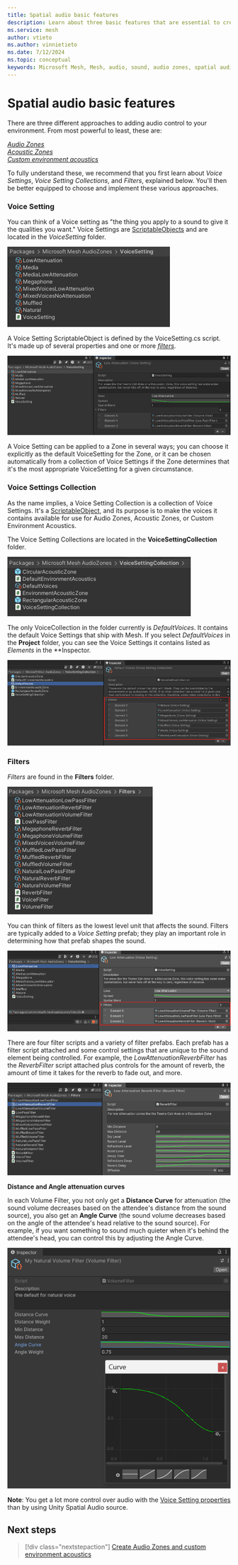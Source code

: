 ```yaml
---
title: Spatial audio basic features
description: Learn about three basic features that are essential to creating spatial audio zones in Mesh. 
ms.service: mesh
author: vtieto
ms.author: vinnietieto
ms.date: 7/12/2024
ms.topic: conceptual
keywords: Microsoft Mesh, Mesh, audio, sound, audio zones, spatial audio, spatialization, voices, 3D audio, surround sound
---
```


# Spatial audio basic features

There are three different approaches to adding audio control to your environment. From most powerful to least, these are:

[*Audio Zones*](./create-zones-and-environment-audio.md#create-an-audio-zone)  
[*Acoustic Zones*](./create-zones-and-environment-audio.md#create-an-acoustic-zone)  
[*Custom environment acoustics*](./create-zones-and-environment-audio.md#choose-custom-environment-acoustics)

To fully understand these, we recommend that you first learn about *Voice Settings*, *Voice Setting Collections*,  and *Filters*, explained below. You'll then be better equipped to choose and implement these various approaches.

### Voice Setting

You can think of a Voice setting as "the thing you apply to a sound to give it the qualities you want." Voice Settings are [ScriptableObjects](https://docs.unity3d.com/Manual/class-ScriptableObject.html) and are located in the *VoiceSetting* folder.

![______](../../../media/enhance-your-environment/audio-zones/036-voices.png)

A Voice Setting ScriptableObject is defined by the VoiceSetting.cs script. It's made up of several properties and one or more [*filters*](#filters).

![______](../../../media/enhance-your-environment/audio-zones/078-voice-setting.png)

A Voice Setting can be applied to a Zone in several ways; you can choose it explicitly as the default VoiceSetting for the Zone, or it can be chosen automatically from a collection of Voice Settings if the Zone determines that it's the most appropriate VoiceSetting for a given circumstance.

### Voice Settings Collection

As the name implies, a Voice Setting Collection is a collection of Voice Settings. It's a [ScriptableObject](https://docs.unity3d.com/Manual/class-ScriptableObject.html), and its purpose is to make the voices it contains available for use for Audio Zones, Acoustic Zones, or Custom Environment Acoustics.

The Voice Setting Collections are located in the **VoiceSettingCollection** folder.

![______](../../../media/enhance-your-environment/audio-zones/079-voice-setting-collection.png)

The only VoiceCollection in the folder currently is *DefaultVoices*. It contains the default Voice Settings that ship with Mesh. If you select *DefaultVoices* in the **Project** folder, you can see the Voice Settings it contains listed as *Elements* in the **Inspector.

![______](../../../media/enhance-your-environment/audio-zones/080-voices.png)

### Filters

*Filters* are found in the **Filters** folder.

![______](../../../media/enhance-your-environment/audio-zones/081-filters.png)

You can think of filters as the lowest level unit that affects the sound. Filters are typically added to a *Voice Setting* prefab; they play an important role in determining how that prefab shapes the sound. 

![______](../../../media/enhance-your-environment/audio-zones/082-filters.png)

There are four filter scripts and a variety of filter prefabs. Each prefab has a filter script attached and some control settings that are unique to the sound element being controlled. For example, the *LowAttenuationReverbFilter* has the *ReverbFilter* script attached plus controls for the amount of reverb, the amount of time it takes for the reverb to fade out, and more.

![______](../../../media/enhance-your-environment/audio-zones/044-low-atten-reverb-filter.png)

**Distance and Angle attenuation curves**

In each Volume Filter, you not only get a **Distance Curve** for attenuation (the sound volume decreases based on the attendee's distance from the sound source), you also get an **Angle  Curve** (the sound volume decreases based on the angle of the attendee's head relative to the sound source). For example, if you want something to sound much quieter when it's behind the attendee's head, you can control this by adjusting the Angle Curve.

![______](../../../media/enhance-your-environment/audio-zones/029-angle-curve.png)

**Note**: You get a lot more control over audio with the [Voice Setting properties](./audio-zone-properties.md) than by using Unity Spatial Audio source.

## Next steps

> [!div class="nextstepaction"]
> [Create Audio Zones and custom environment acoustics](create-zones-and-environment-audio.md)
